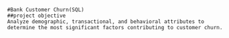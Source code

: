 
	#Bank Customer Churn(SQL) 
	##project objective
	Analyze demographic, transactional, and behavioral attributes to determine the most significant factors contributing to customer churn.
